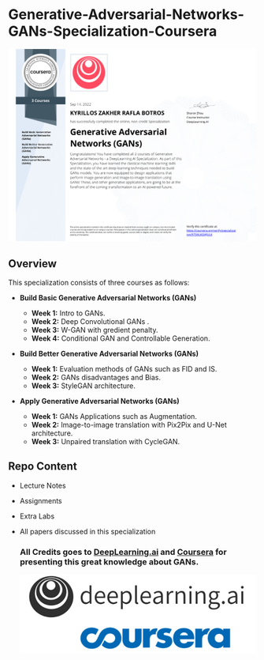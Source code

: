 # Generative-Adversarial-Networks-GANs-Specialization-Coursera

![](GANs_Certificate.png)

## Overview

This specialization consists of three courses as follows:
- **Build Basic Generative Adversarial Networks (GANs)**
  - **Week 1:** Intro to GANs.
  - **Week 2:** Deep Convolutional GANs .
  - **Week 3:** W-GAN with gredient penalty.
  - **Week 4:** Conditional GAN and Controllable Generation. 
  
- **Build Better Generative Adversarial Networks (GANs)**
  - **Week 1:** Evaluation methods of GANs such as FID and IS.
  - **Week 2:** GANs disadvantages and Bias.
  - **Week 3:** StyleGAN architecture.
  
- **Apply Generative Adversarial Networks (GANs)**
  - **Week 1:** GANs Applications such as Augmentation.
  - **Week 2:** Image-to-image translation with Pix2Pix and U-Net architecture.
  - **Week 3:** Unpaired translation with CycleGAN.
  
## Repo Content
- Lecture Notes
- Assignments 
- Extra Labs
- All papers discussed in this specialization
   
   
  ### All Credits goes to [DeepLearning.ai](https://www.deeplearning.ai) and [Coursera](https://www.coursera.org/) for presenting this great knowledge about GANs.
  
  ![](deeplearning&coursera.png)
